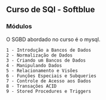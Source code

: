 ## Curso de SQl - Softblue

### Módulos
O SGBD abordado no curso é o mysql.

	1 - Introdução a Bancos de Dados
	2 - Normalização de Dados
	3 - Criando um Bancos de Dados
	4 - Manipulando Dados
	5 - Relacionamento e Visões
	6 - Funções Especiais e Subqueries
	7 - Controle de Acesso aos Dados
	8 - Transações ACID
	9 - Stored Procedures e Triggers

